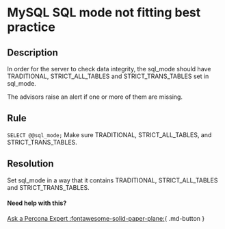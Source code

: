 # MySQL SQL mode not fitting best practice


## Description
In order for the server to check data integrity, the sql_mode should have TRADITIONAL, STRICT_ALL_TABLES and STRICT_TRANS_TABLES set in sql_mode. 

The advisors raise an alert if one or more of them are missing.

## Rule
`SELECT @@sql_mode;`
Make sure TRADITIONAL, STRICT_ALL_TABLES, and STRICT_TRANS_TABLES.

## Resolution
Set sql_mode in a way that it contains TRADITIONAL, STRICT_ALL_TABLES and STRICT_TRANS_TABLES.

#### Need help with this?

[Ask a Percona Expert :fontawesome-solid-paper-plane:](https://www.percona.com/about-percona/contact){ .md-button }
